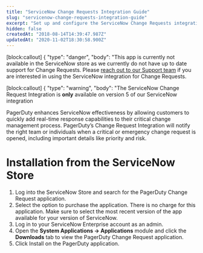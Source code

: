 ```yaml
---
title: "ServiceNow Change Requests Integration Guide"
slug: "servicenow-change-requests-integration-guide"
excerpt: "Set up and configure the ServiceNow Change Requests integration"
hidden: false
createdAt: "2018-08-14T14:39:47.987Z"
updatedAt: "2020-11-02T18:30:58.900Z"
---
```

[block:callout]
{
  "type": "danger",
  "body": "This app is currently not available in the ServiceNow store as we currently do not have up to date support for Change Requests. Please [reach out to our Support team](https://www.pagerduty.com/contact-us/)  if you are interested in using the ServiceNow integration for Change Requests.
</Callout>



[block:callout]
{
  "type": "warning",
  "body": "The ServiceNow Change Request Integration is **only** available on version 5 of our ServiceNow integration
</Callout>



PagerDuty enhances ServiceNow effectiveness by allowing customers to quickly add real-time response capabilities to their critical change management process. PagerDuty’s Change Request Integration will notify the right team or individuals when a critical or emergency change request is opened, including important details like priority and risk.

# Installation from the ServiceNow Store
1. Log into the ServiceNow Store and search for the PagerDuty Change Request application.
2. Select the option to purchase the application. There is no charge for this application. Make sure to select the most recent version of the app available for your version of ServiceNow.
3. Log in to your ServiceNow Enterprise account as an admin.
4. Open the **System Applications → Applications** module and click the **Downloads** tab to view the PagerDuty Change Request application.
5. Click Install on the PagerDuty application.
